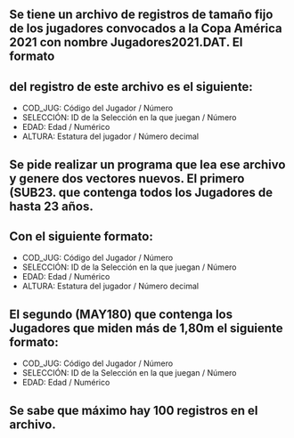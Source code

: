 
## Se tiene un archivo de registros de tamaño fijo de los jugadores convocados a la Copa América 2021 con nombre Jugadores2021.DAT. El formato 
## del registro de este archivo es el siguiente:


- COD_JUG: Código del Jugador / Número
- SELECCIÓN: ID de la Selección en la que juegan / Número
- EDAD: Edad / Numérico
- ALTURA: Estatura del jugador / Número decimal


## Se pide realizar un programa que lea ese archivo y genere dos vectores nuevos. El primero (SUB23. que contenga todos los Jugadores de hasta 23 años. 
## Con el siguiente formato:


- COD_JUG: Código del Jugador / Número
- SELECCIÓN: ID de la Selección en la que juegan / Número
- EDAD: Edad / Numérico
- ALTURA: Estatura del jugador / Número decimal


## El segundo (MAY180) que contenga los Jugadores que miden más de 1,80m el siguiente formato:

- COD_JUG: Código del Jugador / Número
- SELECCIÓN: ID de la Selección en la que juegan / Número
- EDAD: Edad / Numérico


## Se sabe que máximo hay 100 registros en el archivo.
